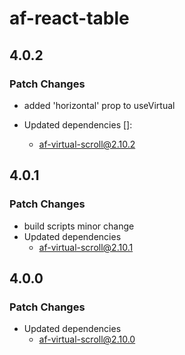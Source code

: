 # af-react-table

## 4.0.2

### Patch Changes

-   added 'horizontal' prop to useVirtual

-   Updated dependencies []:
    -   af-virtual-scroll@2.10.2

## 4.0.1

### Patch Changes

-   build scripts minor change
-   Updated dependencies
    -   af-virtual-scroll@2.10.1

## 4.0.0

### Patch Changes

-   Updated dependencies
    -   af-virtual-scroll@2.10.0
